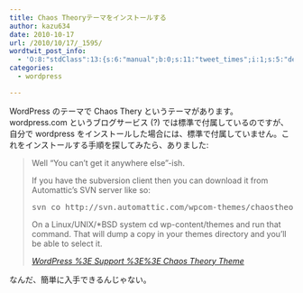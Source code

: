 ```yaml
---
title: Chaos Theoryテーマをインストールする
author: kazu634
date: 2010-10-17
url: /2010/10/17/_1595/
wordtwit_post_info:
  - 'O:8:"stdClass":13:{s:6:"manual";b:0;s:11:"tweet_times";i:1;s:5:"delay";i:0;s:7:"enabled";i:1;s:10:"separation";s:2:"60";s:7:"version";s:3:"3.7";s:14:"tweet_template";b:0;s:6:"status";i:2;s:6:"result";a:0:{}s:13:"tweet_counter";i:2;s:13:"tweet_log_ids";a:1:{i:0;i:5361;}s:9:"hash_tags";a:0:{}s:8:"accounts";a:1:{i:0;s:7:"kazu634";}}'
categories:
  - wordpress

---
```

<div class="section">
<p>
    WordPress のテーマで Chaos Thery というテーマがあります。 wordpress.com というブログサービス (?) では標準で付属しているのですが、自分で wordpress をインストールした場合には、標準で付属していません。これをインストールする手順を探してみたら、ありました:
</p>
  
<blockquote title="WordPress %3E Support %3E%3E Chaos Theory Theme" cite="http://wordpress.org/support/topic/chaos-theory-theme">
<p>
      Well &#8220;You can&#8217;t get it anywhere else&#8221;-ish.
</p>
    
<p>
      If you have the subversion client then you can download it from Automattic&#8217;s SVN server like so:
</p>
    
<pre class="syntax-highlight">
svn co http://svn.automattic.com/wpcom-themes/chaostheory/
</pre>
    
<p>
      On a Linux/UNIX/*BSD system cd wp-content/themes and run that command. That will dump a copy in your themes directory and you&#8217;ll be able to select it.
</p>
    
<p>
<cite><a href="http://wordpress.org/support/topic/chaos-theory-theme" onclick="__gaTracker('send', 'event', 'outbound-article', 'http://wordpress.org/support/topic/chaos-theory-theme', 'WordPress %3E Support %3E%3E Chaos Theory Theme');" target="_blank">WordPress %3E Support %3E%3E Chaos Theory Theme</a></cite>
</p>
</blockquote>
  
<p>
    なんだ、簡単に入手できるんじゃない。
</p>
</div>